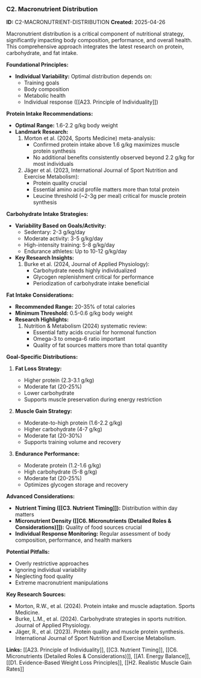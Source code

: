 ### C2. Macronutrient Distribution

**ID:** C2-MACRONUTRIENT-DISTRIBUTION **Created:** 2025-04-26

Macronutrient distribution is a critical component of nutritional strategy, significantly impacting body composition, performance, and overall health. This comprehensive approach integrates the latest research on protein, carbohydrate, and fat intake.

**Foundational Principles:**

- **Individual Variability:** Optimal distribution depends on:
    - Training goals
    - Body composition
    - Metabolic health
    - Individual response ([[A23. Principle of Individuality]])

**Protein Intake Recommendations:**

- **Optimal Range:** 1.6-2.2 g/kg body weight
- **Landmark Research:**
    1. Morton et al. (2024, Sports Medicine) meta-analysis:
        - Confirmed protein intake above 1.6 g/kg maximizes muscle protein synthesis
        - No additional benefits consistently observed beyond 2.2 g/kg for most individuals
    2. Jäger et al. (2023, International Journal of Sport Nutrition and Exercise Metabolism):
        - Protein quality crucial
        - Essential amino acid profile matters more than total protein
        - Leucine threshold (~2-3g per meal) critical for muscle protein synthesis

**Carbohydrate Intake Strategies:**

- **Variability Based on Goals/Activity:**
    - Sedentary: 2-3 g/kg/day
    - Moderate activity: 3-5 g/kg/day
    - High-intensity training: 5-8 g/kg/day
    - Endurance athletes: Up to 10-12 g/kg/day
- **Key Research Insights:**
    1. Burke et al. (2024, Journal of Applied Physiology):
        - Carbohydrate needs highly individualized
        - Glycogen replenishment critical for performance
        - Periodization of carbohydrate intake beneficial

**Fat Intake Considerations:**

- **Recommended Range:** 20-35% of total calories
- **Minimum Threshold:** 0.5-0.6 g/kg body weight
- **Research Highlights:**
    1. Nutrition & Metabolism (2024) systematic review:
        - Essential fatty acids crucial for hormonal function
        - Omega-3 to omega-6 ratio important
        - Quality of fat sources matters more than total quantity

**Goal-Specific Distributions:**

1. **Fat Loss Strategy:**
    
    - Higher protein (2.3-3.1 g/kg)
    - Moderate fat (20-25%)
    - Lower carbohydrate
    - Supports muscle preservation during energy restriction
2. **Muscle Gain Strategy:**
    
    - Moderate-to-high protein (1.6-2.2 g/kg)
    - Higher carbohydrate (4-7 g/kg)
    - Moderate fat (20-30%)
    - Supports training volume and recovery
3. **Endurance Performance:**
    
    - Moderate protein (1.2-1.6 g/kg)
    - High carbohydrate (5-8 g/kg)
    - Moderate fat (20-25%)
    - Optimizes glycogen storage and recovery

**Advanced Considerations:**

- **Nutrient Timing ([[C3. Nutrient Timing]]):** Distribution within day matters
- **Micronutrient Density ([[C6. Micronutrients (Detailed Roles & Considerations)]]):** Quality of food sources crucial
- **Individual Response Monitoring:** Regular assessment of body composition, performance, and health markers

**Potential Pitfalls:**

- Overly restrictive approaches
- Ignoring individual variability
- Neglecting food quality
- Extreme macronutrient manipulations

**Key Research Sources:**

- Morton, R.W., et al. (2024). Protein intake and muscle adaptation. Sports Medicine.
- Burke, L.M., et al. (2024). Carbohydrate strategies in sports nutrition. Journal of Applied Physiology.
- Jäger, R., et al. (2023). Protein quality and muscle protein synthesis. International Journal of Sport Nutrition and Exercise Metabolism.

**Links:** [[A23. Principle of Individuality]], [[C3. Nutrient Timing]], [[C6. Micronutrients (Detailed Roles & Considerations)]], [[A1. Energy Balance]], [[D1. Evidence-Based Weight Loss Principles]], [[H2. Realistic Muscle Gain Rates]]